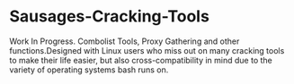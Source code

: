 # Sausages-Cracking-Tools
Work In Progress. Combolist Tools, Proxy Gathering and other functions.Designed with Linux users who miss out on many cracking tools to make their life easier, but also cross-compatibility in mind due to the variety of operating systems bash runs on.
